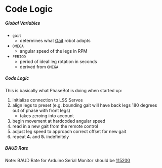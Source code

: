 # Code Logic

##### Global Variables

- `gait` 
    - determines what [Gait](Phase_Space/libraries/Gait.h) robot adopts
- `OMEGA`
    - angular speed of the legs in RPM
- `PERIOD`
    - period of ideal leg rotation in seconds
    - derived from `OMEGA`

##### Code Logic

This is basically what PhaseBot is doing when started up:

1.  initialize connection to LSS Servos
2.  align legs to preset (e.g. bounding gait will have back legs 180 degrees out of phase with front legs)
    -   takes zeroing into account
3.  begin movement at hardcoded angular speed
4.  read in a new gait from the remote control
5.  adjust leg speed to approach correct offset for new gait
6.  repeat **4.** and **5.** indefinitely

##### BAUD Rate
Note: BAUD Rate for Arduino Serial Monitor should be [115200](https://www.robotshop.com/info/wiki/lynxmotion/view/lynxmotion-smart-servo/lss-communication-protocol/#HCommunicationSetup)